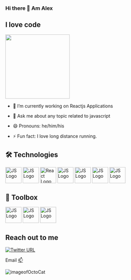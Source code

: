 ### Hi there 👋 Am Alex

## I love code
<img src="https://octodex.github.com/images/Fintechtocat.png" width= "200">

- 🔭 I’m currently working on Reactjs Applications

- 💬 Ask me about any topic related to javascript 
- 😄 Pronouns: he/him/his
- ⚡ Fun fact: I love long distance running.








## 🛠 Technologies
<img src="https://cdn.worldvectorlogo.com/logos/css-3.svg" alt="JS Logo" width="50" height="50"/>     <img src="https://cdn.worldvectorlogo.com/logos/logo-javascript.svg" alt="JS Logo" width="50" height="50"/>     <img src="https://cdn.worldvectorlogo.com/logos/react-2.svg" alt="React Logo" width="50" height="50"/>      <img src="https://cdn.worldvectorlogo.com/logos/jquery-2.svg" alt="JS Logo" width="50" height="50"/>      <img src="https://cdn.worldvectorlogo.com/logos/nodejs-icon.svg" alt="JS Logo" width="50" height="50"/>     <img src="https://cdn.worldvectorlogo.com/logos/html-1.svg" alt="JS Logo" width="50" height="50"/>    <img src="https://cdn.worldvectorlogo.com/logos/react-native-1.svg" alt="JS Logo" width="50" height="50"/>


## 🧰 Toolbox
<img src="https://cdn.worldvectorlogo.com/logos/netlify.svg" alt="JS Logo" width="50" height="50"/>       <img src="https://cdn.worldvectorlogo.com/logos/stack-overflow.svg" alt="JS Logo" width="50" height="50"/>        <img src="https://cdn.worldvectorlogo.com/logos/google-1-1.svg" alt="JS Logo" width="50" height="50"/>


## Reach out to me
<a href = "https://twitter.com/a_muriuki" ><img alt="Twitter URL" src="https://img.shields.io/twitter/url?label=alex&style=social&url=https%3A%2F%2Ftwitter.com%2Fa_muriuki" target="_blank"></a>


 Email [📫](mailto:alexmuriukimaina254@gmail.com) 

![imageofOctoCat](https://octodex.github.com/images/mona-the-rivetertocat.png)
